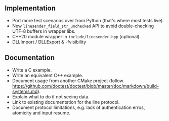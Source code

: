 Implementation
--------------
  * Port more test scenarios over from Python (that's where most tests live).
  * New `linesender_field_str_unchecked` API to avoid double-checking UTF-8 buffers in wrapper libs.
  * C++20 module wrapper in `include/linesender.hpp` (optional).
  * DLLImport / DLLExport & -fvisibility

Documentation
-------------
  * Write a C example.
  * Write an equivalent C++ example.
  * Document usage from another CMake project
    (follow https://github.com/doctest/doctest/blob/master/doc/markdown/build-systems.md).
  * Explain what to do if not seeing data.
  * Link to existing documentation for the line protocol.
  * Document protocol limitations, e.g. lack of authentication erros, atomicity and input resume.

